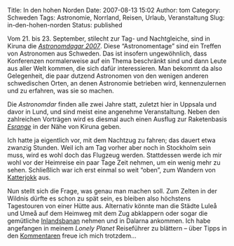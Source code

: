 Title: In den hohen Norden
Date: 2007-08-13 15:02
Author: tom
Category: Schweden
Tags: Astronomie, Norrland, Reisen, Urlaub, Veranstaltung
Slug: in-den-hohen-norden
Status: published

Vom 21. bis 23. September, stilecht zur Tag- und Nachtgleiche, sind in
Kiruna die [*Astronomdagar 2007*](http://www.rymd.org/). Diese
“Astronomentage” sind ein Treffen von Astronomen aus Schweden. Das ist
insofern ungewöhnlich, dass Konferenzen normalerweise auf ein Thema
beschränkt sind und dann Leute aus aller Welt kommen, die sich dafür
interessieren. Man bekommt da also Gelegenheit, die paar dutzend
Astronomen von den wenigen anderen schwedischen Orten, an denen
Astronomie betrieben wird, kennenzulernen und zu erfahren, was sie so
machen.

Die *Astronomdar* finden alle zwei Jahre statt, zuletzt hier in Uppsala
und davor in Lund, und sind meist eine angenehme Veranstaltung. Neben
den zahlreichen Vorträgen wird es diesmal auch einen Ausflug zur
Raketenbasis [*Esrange*](http://www.ssc.se/?id=5997) in der Nähe von
Kiruna geben.

Ich hatte ja eigentlich vor, mit dem Nachtzug zu fahren; das dauert etwa
zwanzig Stunden. Weil ich am Tag vorher aber noch in Stockholm sein
muss, wird es wohl doch das Flugzeug werden. Stattdessen werde ich mir
wohl vor der Heimreise ein paar Tage Zeit nehmen, um ein wenig mehr zu
sehen. Schließlich war ich erst einmal so weit “oben”, zum Wandern von
[Katterjokk](http://www.katterjokk.se/) aus.

Nun stellt sich die Frage, was genau man machen soll. Zum Zelten in der
Wildnis dürfte es schon zu spät sein, es bleiben also höchstens
Tagestouren von einer Hütte aus. Alternativ könnte man die Städte Luleå
und Umeå auf dem Heimweg mit dem Zug abklappern oder sogar die
gemütliche [Inlandsbanan](http://www.fiket.de/2007/06/12/inlandsbanan/)
nehmen und in Dalarna ankommen. Ich habe angefangen in meinem *Lonely
Planet* Reiseführer zu blättern – über Tipps in den
[Kommentaren](http://www.fiket.de/2007/08/13/in-den-hohen-norden/#comments)
freue ich mich trotzdem…

